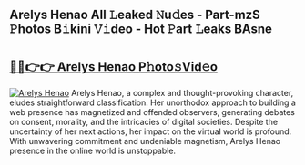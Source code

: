 ## Arelys Henao All 𝙻eaked 𝙽u𝚍es - Part-mzS 𝙿hotos B𝚒kini 𝚅𝚒deo - Hot 𝙿art 𝙻eaks BAsne

# <h2><a href="http://ld1qti.urlbe.top/?page=Arelys+Henao">🔗🔗👉👉 Arelys Henao P𝚑oto𝚜Vid𝚎o</a></h2>

[![Arelys Henao](https://i.imgur.com/eBuTRDB.gif)](http://ld1qti.urlbe.top/?page=Arelys+Henao)
Arelys Henao, a complex and thought-provoking character, eludes straightforward classification. Her unorthodox approach to building a web presence has magnetized and offended observers, generating debates on consent, morality, and the intricacies of digital societies. Despite the uncertainty of her next actions, her impact on the virtual world is profound. With unwavering commitment and undeniable magnetism, Arelys Henao presence in the online world is unstoppable.
